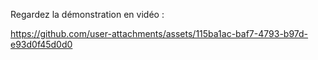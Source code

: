 Regardez la démonstration en vidéo :

https://github.com/user-attachments/assets/115ba1ac-baf7-4793-b97d-e93d0f45d0d0

